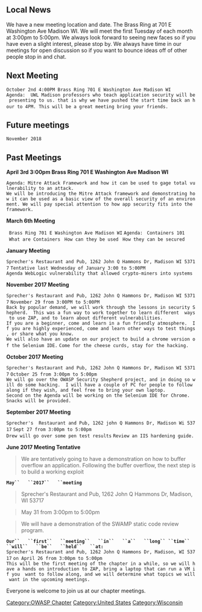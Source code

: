 ## Local News

We have a new meeting location and date. The Brass Ring at 701 E
Washington Ave Madison WI. We will meet the first Tuesday of each month
at 3:00pm to 5:00pm. We always look forward to seeing new faces so if
you have even a slight interest, please stop by. We always have time in
our meetings for open discussion so if you want to bounce ideas off of
other people stop in and chat.

## Next Meeting

`October 2nd 4:00PM Brass Ring 701 E Washington Ave Madison WI `
`Agenda:  UWL Madison professors who teach application security will be presenting to us. that is why we have pushed the start time back an hour to 4PM. This will be a great meeting bring your friends.`
`     `

## Future meetings

`November 2018`

## Past Meetings

**April 3rd 3:00pm Brass Ring 701 E Washington Ave Madison WI**

`Agenda: Mitre Attack Framework and how it can be used to gage total vulnerability to an attack.`
`We will be introducing the Mitre Attack framework and demonstrating how it can be used as a basic view of the overall security of an environment. We will pay special attention to how app security fits into the framework.`

**March 6th Meeting**

` Brass Ring 701 E Washington Ave Madison WI`
`Agenda:`
` Containers 101`
` What are Containers`
` How can they be used`
` How they can be secured`

**January Meeting**

`Sprecher's Restaurant and Pub, 1262 John Q Hammons Dr, Madison WI 53717`
`Tentative last Wednesday of January 3:00 to 5:00PM`
`Agenda WebLogic vulnerability that allowed crypto-miners into systems`

**November 2017 Meeting**

`Sprecher's Restaurant and Pub, 1262 John Q Hammons Dr, Madison WI 53717`
`November 29 from 3:00PM to 5:00PM`
`Back by popular demand, we will work through the lessons in security Shepherd.  This was a fun way to work together to learn different  ways to use ZAP, and to learn about different vulnerabilities.  `
`If you are a beginner, come and learn in a fun friendly atmosphere.  If you are highly experienced, come and learn other ways to test things, or share what you know.`
`We will also have an update on our project to build a chrome version of the Selenium IDE.`
`Come for the cheese curds, stay for the hacking.`

**October 2017 Meeting**

`Sprecher's Restaurant and Pub, 1262 John Q Hammons Dr, Madison WI 53717`
`October 25 from 3:00pm to 5:00pm`
`We will go over the OWASP Security Shepherd project, and in doing so will do some hacking.  I will have a couple of PC for people to follow along if they wish, and feel free to bring your own laptop.`
`Second on the Agenda will be working on the Selenium IDE for Chrome.`
`Snacks will be provided.`

**September 2017 Meeting**

`Sprecher's  Restaurant and Pub, 1262 john Q Hammons Dr, Madison Wi 53717`
`Sept 27 from 3:00pm to 5:00pm`
`Drew will go over some pen test results`
`Review an IIS hardening guide.`

**June 2017 Meeting Tentative**

> We are tentatively going to have a demonstration on how to buffer
> overflow an application. Following the buffer overflow, the next step
> is to build a working exploit

**`May``   ``2017``   ``meeting`**

> Sprecher's Restaurant and Pub, 1262 John Q Hammons Dr, Madison, WI
> 53717

> May 31 from 3:00pm to 5:00pm

> We will have a demonstration of the SWAMP static code review program.

**`Our``   ``first``   ``meeting``   ``in``   ``a``   ``long``
 ``time``   ``will``   ``be``   ``held``   ``at:`**
`Sprecher's Restaurant and Pub, 1262 John Q Hammons Dr, Madison, WI 53717`
`on April 26 from 3:00pm to 5:00pm`
`This will be the first meeting of the chapter in a while, so we will have a hands on introduction to ZAP, bring a laptop that can run a VM if you  want to follow along, and we will determine what topics we will want in the upcoming meetings.`

Everyone is welcome to join us at our chapter meetings.

[Category:OWASP Chapter](Category:OWASP_Chapter "wikilink")
[Category:United States](Category:United_States "wikilink")
[Category:Wisconsin](Category:Wisconsin "wikilink")